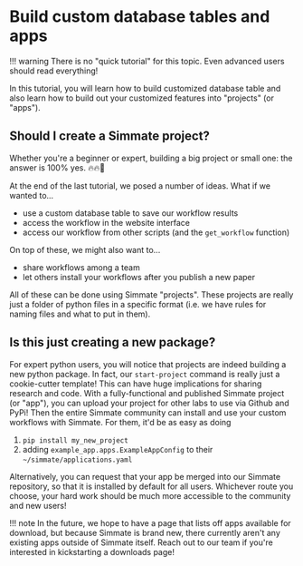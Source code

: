 
# Build custom database tables and apps

!!! warning
    There is no "quick tutorial" for this topic. Even advanced users should read everything!

In this tutorial, you will learn how to build customized database table and also learn how to build out your customized features into "projects" (or "apps").


## Should I create a Simmate project?

Whether you're a beginner or expert, building a big project or small one: the answer is 100% yes. :fire::fire::rocket:

At the end of the last tutorial, we posed a number of ideas. What if we wanted to...

- use a custom database table to save our workflow results
- access the workflow in the website interface
- access our workflow from other scripts (and the `get_workflow` function)

On top of these, we might also want to...

- share workflows among a team
- let others install your workflows after you publish a new paper

All of these can be done using Simmate "projects". These projects are really just a folder of python files in a specific format (i.e. we have rules for naming files and what to put in them).

## Is this just creating a new package?

For expert python users, you will notice that projects are indeed building a new python package. In fact, our `start-project` command is really just a cookie-cutter template! This can have huge implications for sharing research and code. With a fully-functional and published Simmate project (or "app"), you can upload your project for other labs to use via Github and PyPi! Then the entire Simmate community can install and use your custom workflows with Simmate. For them, it'd be as easy as doing

1.  `pip install my_new_project`
2.  adding `example_app.apps.ExampleAppConfig` to their `~/simmate/applications.yaml`


Alternatively, you can request that your app be merged into our Simmate repository, so that it is installed by default for all users. Whichever route you choose, your hard work should be much more accessible to the community and new users!

!!! note 
    In the future, we hope to have a page that lists off apps available for download, but because Simmate is brand new, there currently aren't any existing apps outside of Simmate itself. Reach out to our team if you're interested in kickstarting a downloads page!
